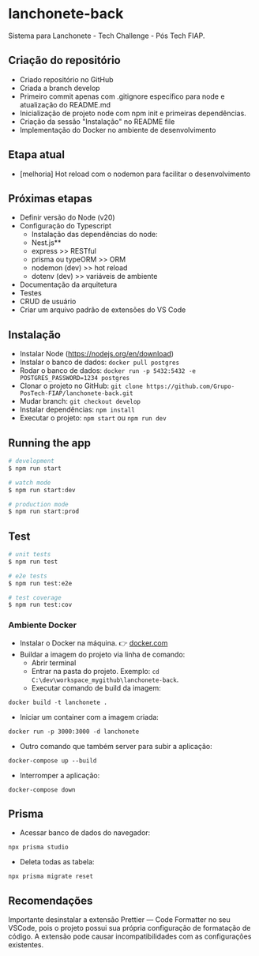 # lanchonete-back

Sistema para Lanchonete - Tech Challenge - Pós Tech FIAP.

## Criação do repositório

- Criado repositório no GitHub
- Criada a branch develop
- Primeiro commit apenas com .gitignore específico para node e atualização do README.md
- Inicialização de projeto node com npm init e primeiras dependências.
- Criação da sessão "Instalação" no README file
- Implementação do Docker no ambiente de desenvolvimento

## Etapa atual

- [melhoria] Hot reload com o nodemon para facilitar o desenvolvimento

## Próximas etapas

- Definir versão do Node (v20)
- Configuração do Typescript
  - Instalação das dependências do node:
  - Nest.js**
  - express >> RESTful
  - prisma ou typeORM >> ORM
  - nodemon (dev) >> hot reload
  - dotenv (dev) >> variáveis de ambiente
- Documentação da arquitetura
- Testes
- CRUD de usuário
- Criar um arquivo padrão de extensões do VS Code

## Instalação

- Instalar Node (https://nodejs.org/en/download)
- Instalar o banco de dados: `docker pull postgres`
- Rodar o banco de dados: `docker run -p 5432:5432 -e POSTGRES_PASSWORD=1234 postgres`
- Clonar o projeto no GitHub: `git clone https://github.com/Grupo-PosTech-FIAP/lanchonete-back.git`
- Mudar branch: `git checkout develop`
- Instalar dependências: `npm install`
- Executar o projeto: `npm start` ou `npm run dev`

## Running the app

```bash
# development
$ npm run start

# watch mode
$ npm run start:dev

# production mode
$ npm run start:prod
```

## Test

```bash
# unit tests
$ npm run test

# e2e tests
$ npm run test:e2e

# test coverage
$ npm run test:cov
```


### Ambiente Docker

- Instalar o Docker na máquina. 👉 [docker.com](https://www.docker.com/products/docker-desktop/)
- Buildar a imagem do projeto via linha de comando:
  - Abrir terminal
  - Entrar na pasta do projeto. Exemplo: `cd C:\dev\workspace_mygithub\lanchonete-back`.
  - Executar comando de build da imagem:
  
```
docker build -t lanchonete .
```

- Iniciar um container com a imagem criada:

```
docker run -p 3000:3000 -d lanchonete
```

- Outro comando que também server para subir a aplicação:

```
docker-compose up --build
```

- Interromper a aplicação:

```
docker-compose down
```

## Prisma

- Acessar banco de dados do navegador:

```
npx prisma studio
```

- Deleta todas as tabela:

```
npx prisma migrate reset
```

## Recomendações

Importante desinstalar a extensão Prettier — Code Formatter no seu VSCode, pois o projeto possui sua própria configuração de formatação de código. A extensão pode causar incompatibilidades com as configurações existentes.

